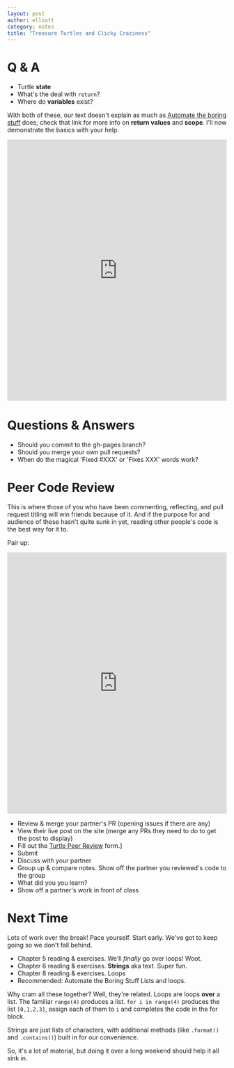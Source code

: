 ```yaml
---
layout: post
author: elliott
category: notes
title: "Treasure Turtles and Clicky Craziness"
---
```


# Q & A

* Turtle **state**
* What's the deal with `return`?
* Where do **variables** exist?

With both of these, our text doesn't explain as much as [Automate the boring stuff](https://automatetheboringstuff.com/chapter3/) does; check that
link for more info on **return values** and **scope**.  I'll now demonstrate the basics with your help.

<iframe src="https://trinket.io/embed/python/43e4877530" width="100%" height="600" frameborder="0" marginwidth="0" marginheight="0" allowfullscreen></iframe>


# Questions & Answers

* Should you commit to the gh-pages branch?
* Should you merge your own pull requests?
* When do the magical 'Fixed #XXX' or 'Fixes XXX' words work?


# Peer Code Review

This is where those of you who have been commenting, reflecting, and pull request titling will
win friends because of it.  And if the purpose for and audience of these hasn't quite sunk in yet, reading
other people's code is the best way for it to.

Pair up:
<iframe src="https://trinket.io/embed/python/58d9ff2b43" width="100%" height="600" frameborder="0" marginwidth="0" marginheight="0" allowfullscreen></iframe>


* Review & merge your partner's PR (opening issues if there are any)
* View their live post on the site (merge any PRs they need to do to get the post to display)
* Fill out the [Turtle Peer Review](https://docs.google.com/forms/d/1Aypxuw5S-z8tYizuAzdjFD9ws5NHRKE4sKZCqU6JiUk/viewform) form.]
* Submit
* Discuss with your partner
* Group up & compare notes.  Show off the partner you reviewed's code to the group
* What did you you learn?
* Show off a partner's work in front of class

# Next Time

Lots of work over the break!  Pace yourself.  Start early.  We've got to keep going so we don't fall behind.

* Chapter 5 reading & exercises.  We'll *finally* go over loops!  Woot.
* Chapter 6 reading & exercises.  **Strings** aka text.  Super fun.
* Chapter 8 reading & exercises.  Loops
* Recommended: Automate the Boring Stuff Lists and loops.

Why cram all these together?  Well, they're related.  Loops are loops **over** a list.  The familiar `range(4)` produces a list.  `for i in range(4)` produces the list `[0,1,2,3]`, assign each of them to `i` and completes the code in the for block.

Strings are just lists of characters, with additional methods (like `.format()` and `.contains()`) built in for our convenience.

So, it's a lot of material, but doing it over a long weekend should help it all sink in.